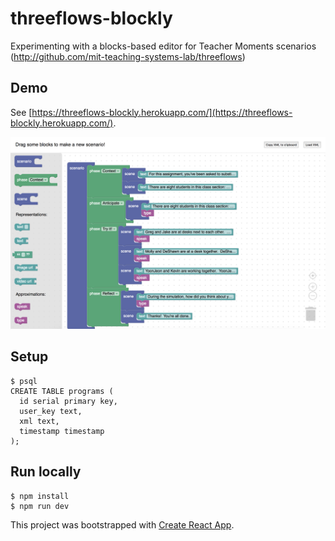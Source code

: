 # threeflows-blockly
Experimenting with a blocks-based editor for Teacher Moments scenarios (http://github.com/mit-teaching-systems-lab/threeflows)

## Demo
See [https://threeflows-blockly.herokuapp.com/](https://threeflows-blockly.herokuapp.com/).

![Demo](docs/demo.png)

## Setup
```
$ psql
CREATE TABLE programs (
  id serial primary key,
  user_key text,
  xml text,
  timestamp timestamp
);
```
## Run locally
```
$ npm install
$ npm run dev
```

This project was bootstrapped with [Create React App](https://github.com/facebookincubator/create-react-app).